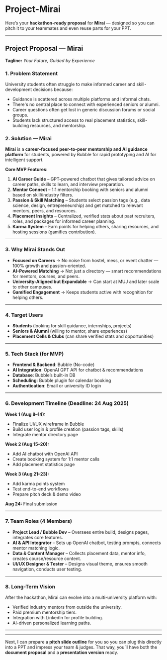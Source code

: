 # Project-Mirai

Here’s your **hackathon-ready proposal** for **Mirai** — designed so you can pitch it to your teammates and even reuse parts for your PPT.

---

## **Project Proposal — Mirai**

**Tagline:** *Your Future, Guided by Experience*

### **1. Problem Statement**

University students often struggle to make informed career and skill-development decisions because:

* Guidance is scattered across multiple platforms and informal chats.
* There's no central place to connect with experienced seniors or alumni.
* Career questions often get lost in generic discussion forums or social groups.
* Students lack structured access to real placement statistics, skill-building resources, and mentorship.

### **2. Solution — Mirai**

**Mirai** is a **career-focused peer-to-peer mentorship and AI guidance platform** for students, powered by Bubble for rapid prototyping and AI for intelligent support.

**Core MVP Features:**

1. **AI Career Guide** – GPT-powered chatbot that gives tailored advice on career paths, skills to learn, and interview preparation.
2. **Mentor Connect** – 1:1 mentorship booking with seniors and alumni based on skill/industry filters.
3. **Passion & Skill Matching** – Students select passion tags (e.g., data science, design, entrepreneurship) and get matched to relevant mentors, peers, and resources.
4. **Placement Insights** – Centralized, verified stats about past recruiters, roles, and packages for informed career planning.
5. **Karma System** – Earn points for helping others, sharing resources, and hosting sessions (gamifies contribution).

---

### **3. Why Mirai Stands Out**

* **Focused on Careers** → No noise from hostel, mess, or event chatter — 100% growth and passion-oriented.
* **AI-Powered Matching** → Not just a directory — smart recommendations for mentors, courses, and peers.
* **University-Aligned but Expandable** → Can start at MUJ and later scale to other campuses.
* **Gamified Engagement** → Keeps students active with recognition for helping others.

---

### **4. Target Users**

* **Students** (looking for skill guidance, internships, projects)
* **Seniors & Alumni** (willing to mentor, share experiences)
* **Placement Cells & Clubs** (can share verified stats and opportunities)

---

### **5. Tech Stack (for MVP)**

* **Frontend & Backend**: Bubble (No-code)
* **AI Integration**: OpenAI GPT API for chatbot & recommendations
* **Database**: Bubble’s built-in DB
* **Scheduling**: Bubble plugin for calendar booking
* **Authentication**: Email or university ID login

---

### **6. Development Timeline** (Deadline: 24 Aug 2025)

**Week 1 (Aug 8–14):**

* Finalize UI/UX wireframe in Bubble
* Build user login & profile creation (passion tags, skills)
* Integrate mentor directory page

**Week 2 (Aug 15–20):**

* Add AI chatbot with OpenAI API
* Create booking system for 1:1 mentor calls
* Add placement statistics page

**Week 3 (Aug 21–23):**

* Add karma points system
* Test end-to-end workflows
* Prepare pitch deck & demo video

**Aug 24:** Final submission

---

### **7. Team Roles** (4 Members)

* **Project Lead / Bubble Dev** – Oversees entire build, designs pages, integrates core features.
* **AI & API Integrator** – Sets up OpenAI chatbot, testing prompts, connects mentor matching logic.
* **Data & Content Manager** – Collects placement data, mentor info, creates course/resource content.
* **UI/UX Designer & Tester** – Designs visual theme, ensures smooth navigation, conducts user testing.

---

### **8. Long-Term Vision**

After the hackathon, Mirai can evolve into a multi-university platform with:

* Verified industry mentors from outside the university.
* Paid premium mentorship tiers.
* Integration with LinkedIn for profile building.
* AI-driven personalized learning paths.

---

---

Next, I can prepare a **pitch slide outline** for you so you can plug this directly into a PPT and impress your team & judges. That way, you’ll have both the **document proposal** and a **presentation version** ready.
